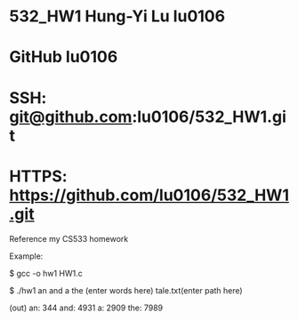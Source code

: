 # 532_HW1    Hung-Yi Lu    lu0106
# GitHub lu0106
# SSH: git@github.com:lu0106/532_HW1.git
# HTTPS: https://github.com/lu0106/532_HW1.git

Reference my CS533 homework

Example:

$ gcc -o hw1 HW1.c

$ ./hw1 an and a the (enter words here) tale.txt(enter path here)

(out)
an:   344
and:   4931
a:   2909
the:   7989